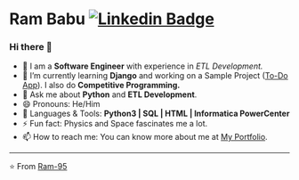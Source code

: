 # Ram Babu [![Linkedin Badge](https://img.shields.io/badge/-Ram_Babu-blue?style=round-square&logo=Linkedin&logoColor=white&link=https://www.linkedin.com/in/ram-babu-kottapally)](https://www.linkedin.com/in/ram-babu-kottapally)

### Hi there 👋

- 💼 I am a **Software Engineer** with experience in *ETL Development.*
- 🔭 I’m currently learning **Django** and working on a Sample Project ([To-Do App](https://github.com/Ram-95/to_do_app)). I also do **Competitive Programming.**
- 💬 Ask me about **Python** and **ETL Development**.
- 😄 Pronouns: He/Him
- 💬 Languages & Tools: **Python3 | SQL | HTML | Informatica PowerCenter**
- ⚡ Fun fact: Physics and Space fascinates me a lot.
- 📫 How to reach me: You can know more about me at [My Portfolio](https://ram-95.github.io).

---
⭐️ From [Ram-95](https://github.com/Ram-95)
